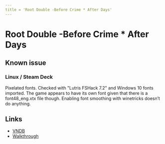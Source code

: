 ```yaml
---
title = 'Root Double -Before Crime * After Days'
---
```


# Root Double -Before Crime * After Days
## Known issue

### Linux / Steam Deck

Pixelated fonts. Checked with "Lutris FSHack 7.2" and Windows 10 fonts imported. The game appears to have its own font given that there is a font48_eng.xtx file though. Enabling font smoothing with winetricks doesn’t do anything.

## Links

* [VNDB](https://vndb.org/v5000)
* [Walkthrough](https://forums.fuwanovel.net/topic/20753-root-double-before-crime-after-days/?tab=comments#comment-490366)
